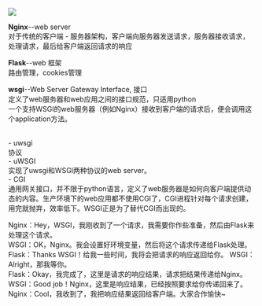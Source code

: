 ![](http://img.voidcn.com/vcimg/000/005/253/970_307_3ca.jpg)

**Nginx**--web server</br>
对于传统的客户端 -  服务器架构，客户端向服务器发送请求，服务器接收请求，处理请求，最后给客户端返回请求的响应

**Flask**--web 框架</br>
路由管理，cookies管理

**wsgi**--Web Server Gateway Interface, 接口</br>
定义了web服务器和web应用之间的接口规范，只适用python</br>
一个支持WSGI的web服务器（例如Nginx）接收到客户端的请求后，便会调用这个application方法。

</br>
- uwsgi</br>
协议</br>
- uWSGI</br>
实现了uwsgi和WSGI两种协议的web server。</br>
- CGI</br>
通用网关接口，并不限于python语言，定义了web服务器是如何向客户端提供动态的内容。生产环境下的web应用都不使用CGI了，CGI进程针对每个请求创建，用完就抛弃，效率低下。WSGI正是为了替代CGI而出现的。</br>


Nginx：Hey，WSGI，我刚收到了一个请求，我需要你作些准备，然后由Flask来处理这个请求。</br>
WSGI：OK，Nginx。我会设置好环境变量，然后将这个请求传递给Flask处理。</br>
Flask：Thanks WSGI！给我一些时间，我将会把请求的响应返回给你。
WSGI：Alright，那我等你。</br>
Flask：Okay，我完成了，这里是请求的响应结果，请求把结果传递给Nginx。</br>
WSGI：Good job！Nginx，这里是响应结果，已经按照要求给你传递回来了。</br>
Nginx：Cool，我收到了，我把响应结果返回给客户端。大家合作愉快~
